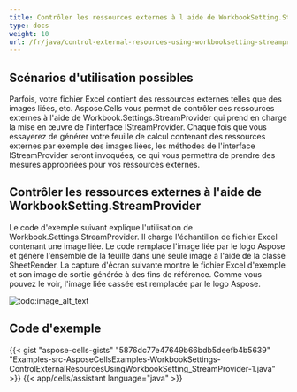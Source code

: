 ```yaml
---
title: Contrôler les ressources externes à l aide de WorkbookSetting.StreamProvider
type: docs
weight: 10
url: /fr/java/control-external-resources-using-workbooksetting-streamprovider/
---
```


## **Scénarios d'utilisation possibles**
Parfois, votre fichier Excel contient des ressources externes telles que des images liées, etc. Aspose.Cells vous permet de contrôler ces ressources externes à l'aide de Workbook.Settings.StreamProvider qui prend en charge la mise en œuvre de l'interface IStreamProvider. Chaque fois que vous essayerez de générer votre feuille de calcul contenant des ressources externes par exemple des images liées, les méthodes de l'interface IStreamProvider seront invoquées, ce qui vous permettra de prendre des mesures appropriées pour vos ressources externes.
## **Contrôler les ressources externes à l'aide de WorkbookSetting.StreamProvider**
Le code d'exemple suivant explique l'utilisation de Workbook.Settings.StreamProvider. Il charge l'échantillon de fichier Excel contenant une image liée. Le code remplace l'image liée par le logo Aspose et génère l'ensemble de la feuille dans une seule image à l'aide de la classe SheetRender. La capture d'écran suivante montre le fichier Excel d'exemple et son image de sortie générée à des fins de référence. Comme vous pouvez le voir, l'image liée cassée est remplacée par le logo Aspose.

![todo:image_alt_text](control-external-resources-using-workbooksetting-streamprovider_1.png)
## **Code d'exemple**
{{< gist "aspose-cells-gists" "5876dc77e47649b66bdb5deefb4b5639" "Examples-src-AsposeCellsExamples-WorkbookSettings-ControlExternalResourcesUsingWorkbookSetting_StreamProvider-1.java" >}}
{{< app/cells/assistant language="java" >}}
